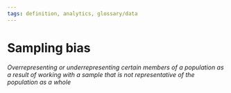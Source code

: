 ```yaml
---
tags: definition, analytics, glossary/data
---
```

#  Sampling bias
*Overrepresenting or underrepresenting certain members of a population as a result of working with a sample that is not representative of the population as a whole*